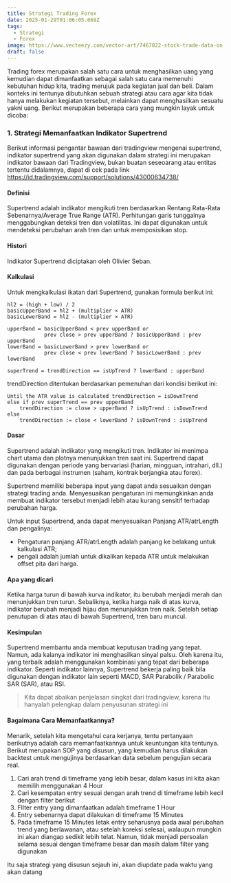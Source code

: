 ```yaml
---
title: Strategi Trading Forex
date: 2025-01-29T01:06:05.669Z
tags:
  - Strategi
  - Forex
image: https://www.vecteezy.com/vector-art/7467022-stock-trade-data-on-graph-with-japanese-candles-graph-for-financial-markets-online-analysis-for-investment
draft: false
---
```

T﻿rading forex merupakan salah satu cara untuk menghasilkan uang yang kemudian dapat dimanfaatkan sebagai salah satu cara memenuhi kebutuhan hidup kita, trading merujuk pada kegiatan jual dan beli. Dalam konteks ini tentunya dibutuhkan sebuah strategi atau cara agar kita tidak hanya melakukan kegiatan tersebut, melainkan dapat menghasilkan sesuatu yakni uang. Berikut merupakan beberapa cara yang mungkin layak untuk dicoba:

### 1﻿. Strategi Memanfaatkan Indikator Supertrend

B﻿erikut informasi pengantar bawaan dari tradingview mengenai supertrend, indikator supertrend yang akan digunakan dalam strategi ini merupakan indikator bawaan dari Tradingview, bukan buatan seseoarang atau entitas tertentu didalamnya, dapat di cek pada link <https://id.tradingview.com/support/solutions/43000634738/>

#### Definisi

Supertrend adalah indikator mengikuti tren berdasarkan Rentang Rata-Rata Sebenarnya/Average True Range (ATR). Perhitungan garis tunggalnya menggabungkan deteksi tren dan volatilitas. Ini dapat digunakan untuk mendeteksi perubahan arah tren dan untuk memposisikan stop.

#### Histori

Indikator Supertrend diciptakan oleh Olivier Seban.

#### Kalkulasi

Untuk mengkalkulasi ikatan dari Supertrend, gunakan formula berikut ini:

```
hl2 = (high + low) / 2
basicUpperBand = hl2 + (multiplier × ATR)
basicLowerBand = hl2 - (multiplier × ATR)

upperBand = basicUpperBand < prev upperBand or
			prev close > prev upperBand ? basicUpperBand : prev upperBand
lowerBand = basicLowerBand > prev lowerBand or
			prev close < prev lowerBand ? basicLowerBand : prev lowerBand

superTrend = trendDirection == isUpTrend ? lowerBand : upperBand
```

trendDirection ditentukan berdasarkan pemenuhan dari kondisi berikut ini:

```
Until the ATR value is calculated trendDirection = isDownTrend
else if prev superTrend == prev upperBand
    trendDirection := close > upperBand ? isUpTrend : isDownTrend
else
    trendDirection := close < lowerBand ? isDownTrend : isUpTrend
```

#### Dasar

Supertrend adalah indikator yang mengikuti tren. Indikator ini menimpa chart utama dan plotnya menunjukkan tren saat ini. Supertrend dapat digunakan dengan periode yang bervariasi (harian, mingguan, intrahari, dll.) dan pada berbagai instrumen (saham, kontrak berjangka atau forex).

Supertrend memiliki beberapa input yang dapat anda sesuaikan dengan strategi trading anda. Menyesuaikan pengaturan ini memungkinkan anda membuat indikator tersebut menjadi lebih atau kurang sensitif terhadap perubahan harga.

Untuk input Supertrend, anda dapat menyesuaikan Panjang ATR/atrLength dan pengalinya:

* Pengaturan panjang ATR/atrLength adalah panjang ke belakang untuk kalkulasi ATR;
* pengali adalah jumlah untuk dikalikan kepada ATR untuk melakukan offset pita dari harga.

#### Apa yang dicari

Ketika harga turun di bawah kurva indikator, itu berubah menjadi merah dan menunjukkan tren turun. Sebaliknya, ketika harga naik di atas kurva, indikator berubah menjadi hijau dan menunjukkan tren naik. Setelah setiap penutupan di atas atau di bawah Supertrend, tren baru muncul.

#### Kesimpulan

Supertrend membantu anda membuat keputusan trading yang tepat. Namun, ada kalanya indikator ini menghasilkan sinyal palsu. Oleh karena itu, yang terbaik adalah menggunakan kombinasi yang tepat dari beberapa indikator. Seperti indikator lainnya, Supertrend bekerja paling baik bila digunakan dengan indikator lain seperti MACD, SAR Parabolik / Parabolic SAR (SAR), atau RSI.

> K﻿ita dapat abaikan penjelasan singkat dari tradingview, karena itu hanyalah pelengkap dalam penyusunan strategi ini

#### B﻿agaimana Cara Memanfaatkannya?

M﻿enarik, setelah kita mengetahui cara kerjanya, tentu pertanyaan berikutnya adalah cara memanfaatkannya untuk keuntungan kita tentunya. Berikut merupakan SOP yang disusun, yang kemudian harus dilakukan backtest untuk mengujinya berdasarkan data sebelum pengujian secara real.



1. C﻿ari arah trend di timeframe yang lebih besar, dalam kasus ini kita akan memilih menggunakan 4 Hour
2. C﻿ari kesempatan entry sesuai dengan arah trend di timeframe lebih kecil dengan filter berikut
3. F﻿Ilter entry yang dimanfaatkan adalah timeframe 1 Hour
4. E﻿ntry sebenarnya dapat dilakukan di timeframe 15 Minutes
5. P﻿ada timeframe 15 Minutes letak entry seharusnya pada awal perubahan trend yang berlawanan, atau setelah koreksi selesai, walaupun mungkin ini akan diangap sedikit lebih telat. Namun, tidak menjadi persoalan selama sesuai dengan timeframe besar dan masih dalam filter yang digunakan

I﻿tu saja strategi yang disusun sejauh ini, akan diupdate pada waktu yang akan datang